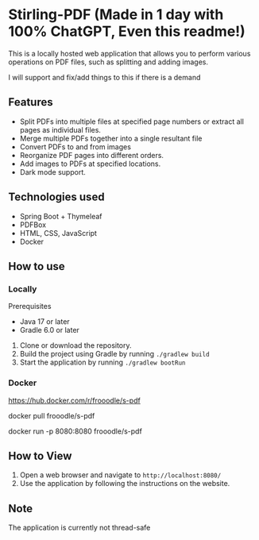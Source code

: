 # Stirling-PDF (Made in 1 day with 100% ChatGPT, Even this readme!)

This is a locally hosted web application that allows you to perform various operations on PDF files, such as splitting and adding images.

I will support and fix/add things to this if there is a demand

## Features

- Split PDFs into multiple files at specified page numbers or extract all pages as individual files.
- Merge multiple PDFs together into a single resultant file
- Convert PDFs to and from images
- Reorganize PDF pages into different orders.
- Add images to PDFs at specified locations.
- Dark mode support.

## Technologies used
- Spring Boot + Thymeleaf
- PDFBox
- HTML, CSS, JavaScript
- Docker

## How to use

### Locally 

Prerequisites
- Java 17 or later
- Gradle 6.0 or later

1. Clone or download the repository.
2. Build the project using Gradle by running `./gradlew build`
3. Start the application by running `./gradlew bootRun`


### Docker
https://hub.docker.com/r/frooodle/s-pdf

docker pull frooodle/s-pdf

docker run -p 8080:8080 frooodle/s-pdf


## How to View
1. Open a web browser and navigate to `http://localhost:8080/`
2. Use the application by following the instructions on the website.

## Note
The application is currently not thread-safe
